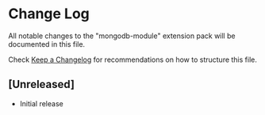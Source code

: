 # Change Log

All notable changes to the "mongodb-module" extension pack will be documented in this file.

Check [Keep a Changelog](http://keepachangelog.com/) for recommendations on how to structure this file.

## [Unreleased]

- Initial release
